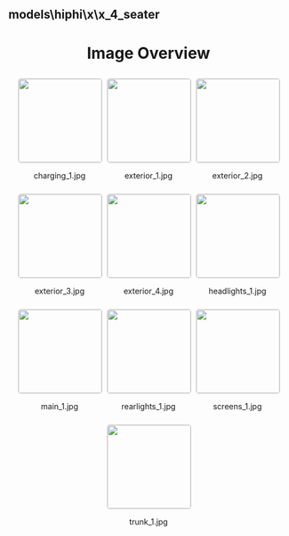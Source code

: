 ## models\hiphi\x\x_4_seater

<style>
    .image-gallery {
        display: flex;
        flex-wrap: wrap;
        gap: 10px;
        justify-content: center;
        padding: 10px;
    }
    .image-gallery img {
        width: 150px;
        height: auto;
        border: 1px solid #ddd;
        border-radius: 5px;
    }
    .image-gallery div {
        flex: 1 1 calc(33.333% - 20px); /* Three images per row on large screens */
        max-width: 150px;
        text-align: center;
    }
    @media (max-width: 768px) {
        .image-gallery div {
            flex: 1 1 calc(50% - 20px); /* Two images per row on medium screens */
        }
    }
    @media (max-width: 480px) {
        .image-gallery div {
            flex: 1 1 100%; /* One image per row on small screens */
        }
    }
</style>
<h1 style ="text-align: center;"> Image Overview </h1> <div class="image-gallery">
<div>
<img src="https://media.evkx.net/multimedia/models/hiphi/x/x_4_seater/charging_1_st.jpg">
<p>charging_1.jpg</p>
</div>
<div>
<img src="https://media.evkx.net/multimedia/models/hiphi/x/x_4_seater/exterior_1_st.jpg">
<p>exterior_1.jpg</p>
</div>
<div>
<img src="https://media.evkx.net/multimedia/models/hiphi/x/x_4_seater/exterior_2_st.jpg">
<p>exterior_2.jpg</p>
</div>
<div>
<img src="https://media.evkx.net/multimedia/models/hiphi/x/x_4_seater/exterior_3_st.jpg">
<p>exterior_3.jpg</p>
</div>
<div>
<img src="https://media.evkx.net/multimedia/models/hiphi/x/x_4_seater/exterior_4_st.jpg">
<p>exterior_4.jpg</p>
</div>
<div>
<img src="https://media.evkx.net/multimedia/models/hiphi/x/x_4_seater/headlights_1_st.jpg">
<p>headlights_1.jpg</p>
</div>
<div>
<img src="https://media.evkx.net/multimedia/models/hiphi/x/x_4_seater/main_1_st.jpg">
<p>main_1.jpg</p>
</div>
<div>
<img src="https://media.evkx.net/multimedia/models/hiphi/x/x_4_seater/rearlights_1_st.jpg">
<p>rearlights_1.jpg</p>
</div>
<div>
<img src="https://media.evkx.net/multimedia/models/hiphi/x/x_4_seater/screens_1_st.jpg">
<p>screens_1.jpg</p>
</div>
<div>
<img src="https://media.evkx.net/multimedia/models/hiphi/x/x_4_seater/trunk_1_st.jpg">
<p>trunk_1.jpg</p>
</div>
</div>

